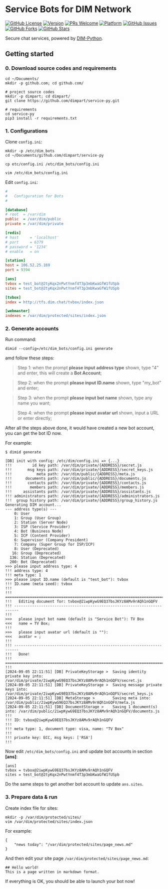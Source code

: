 # Service Bots for DIM Network

[![GitHub License](https://img.shields.io/badge/license-MIT-blue.svg)](https://raw.githubusercontent.com/dimpart/service-py/master/LICENSE)
[![Version](https://img.shields.io/badge/alpha-1.0.0-red.svg)](https://github.com/dimpart/service-py/archive/master.zip)
[![PRs Welcome](https://img.shields.io/badge/PRs-welcome-brightgreen.svg)](https://github.com/dimpart/service-py/pulls)
[![Platform](https://img.shields.io/badge/Platform-Python%203-brightgreen.svg)](https://github.com/dimpart/service-py/wiki)
[![GitHub Issues](https://img.shields.io/github/issues/dimpart/service-py.svg)](https://github.com/dimpart/service-py/issues)
[![GitHub Forks](https://img.shields.io/github/forks/dimpart/service-py.svg)](https://github.com/dimpart/service-py/network)
[![GitHub Stars](https://img.shields.io/github/stars/dimpart/service-py.svg)](https://github.com/dimpart/service-py/stargazers)

Secure chat services, powered by [DIM-Python](https://github.com/dimchat/demo-py).


## Getting started

### 0. Download source codes and requirements

```shell
cd ~/Documents/
mkdir -p github.com; cd github.com/

# project source codes
mkdir -p dimpart; cd dimpart/
git clone https://github.com/dimpart/service-py.git

# requirements
cd service-py
pip3 install -r requirements.txt

```

### 1. Configurations

Clone ```config.ini```:

```shell
mkdir -p /etc/dim_bots
cd ~/Documents/github.com/dimpart/service-py

cp etc/config.ini /etc/dim_bots/config.ini

vim /etc/dim_bots/config.ini
```

Edit ```config.ini```:

```ini
#
#   Configuration for Bots
#

[database]
# root  = /var/dim
public  = /var/dim/public
private = /var/dim/private

[redis]
# host     = 'localhost'
# port     = 6379
# password = '1234'
# enable   = on

[station]
host = 106.52.25.169
port = 9394

[ans]
tvbox = test_bot@2tyKqx2nPwtYnmf4T3p3mbKwaGfW1fUSpb
sites = test_bot@2tyKqx2nPwtYnmf4T3p3mbKwaGfW1fUSpb

[tvbox]
index = http://tfs.dim.chat/tvbox/index.json

[webmaster]
indexes = /var/dim/protected/sites/index.json
```

### 2. Generate accounts

Run command:

```shell
dimid --config=/etc/dim_bots/config.ini generate
```

amd follow these steps:

> Step 1: when the prompt **please input address type** shown, type "4" and enter, this will create a **Bot Account**;

> Step 2: when the prompt **please input ID.name** shown, type "my_bot" and enter;

> Step 3: when the prompt **please input bot name** shown, type any name you want;

> Step 4: when the prompt **please input avatar url** shown, input a URL or enter directly;

After all the steps above done, it would have created a new bot account, you can get the bot ID now.

For example:

```shell
$ dimid generate

[DB] init with config: /etc/dim/config.ini => {...}
!!!         id key path: /var/dim/private/{ADDRESS}/secret.js
!!!       msg keys path: /var/dim/private/{ADDRESS}/secret_keys.js
!!!           meta path: /var/dim/public/{ADDRESS}/meta.js
!!!      documents path: /var/dim/public/{ADDRESS}/documents.js
!!!       contacts path: /var/dim/private/{ADDRESS}/contacts.js
!!!        members path: /var/dim/private/{ADDRESS}/members.js
!!!     assistants path: /var/dim/private/{ADDRESS}/assistants.js
!!! administrators path: /var/dim/private/{ADDRESS}/administrators.js
!!!  group history path: /var/dim/private/{ADDRESS}/group_history.js
Generating DIM account...
--- address type(s) ---
    0: User
    1: Group (User Group)
    2: Station (Server Node)
    3: ISP (Service Provider)
    4: Bot (Business Node)
    5: ICP (Content Provider)
    6: Supervisor (Company President)
    7: Company (Super Group for ISP/ICP)
    8: User (Deprecated)
   16: Group (Deprecated)
  136: Station (Deprecated)
  200: Bot (Deprecated)
>>> please input address type: 4
!!! address type: 4
!!! meta type: 1
>>> please input ID.name (default is "test_bot"): tvbox
!!! ID.name (meta seed): tvbox
!!!
!!! ========================================================================
!!!   Editing document for: tvbox@2iwpKywG9EQ37bsJKYz8AMv9rAQh1nGQFV
!!! ------------------------------------------------------------------------
!!!
>>>   please input bot name (default is "Service Bot"): TV Box
<<<   name = TV Box;
!!!
>>>   please input avatar url (default is ""): 
<<<   avatar = ;
!!!
!!! ------------------------------------------------------------------------
!!!   Done!
!!! ========================================================================
!!!
[2024-09-05 22:11:51] [DB] PrivateKeyStorage >	Saving identity private key into: /var/dim/private/2iwpKywG9EQ37bsJKYz8AMv9rAQh1nGQFV/secret.js
[2024-09-05 22:11:51] [DB] PrivateKeyStorage >	Saving message private keys into: /var/dim/private/2iwpKywG9EQ37bsJKYz8AMv9rAQh1nGQFV/secret_keys.js
[2024-09-05 22:11:51] [DB] MetaStorage >  	    Saving meta into: /var/dim/public/2iwpKywG9EQ37bsJKYz8AMv9rAQh1nGQFV/meta.js
[2024-09-05 22:11:51] [DB] DocumentStorage >	Saving 1 document(s) into: /var/dim/public/2iwpKywG9EQ37bsJKYz8AMv9rAQh1nGQFV/documents.js
!!!
!!! ID: tvbox@2iwpKywG9EQ37bsJKYz8AMv9rAQh1nGQFV
!!!
!!! meta type: 1, document type: visa, name: "TV Box"
!!!
!!! private key: ECC, msg keys: ['RSA']
!!!
```

Now edit ```/etc/dim_bots/config.ini``` and update bot accounts in section **[ans]**:

```
[ans]
tvbox = tvbox@2iwpKywG9EQ37bsJKYz8AMv9rAQh1nGQFV
sites = test_bot@2tyKqx2nPwtYnmf4T3p3mbKwaGfW1fUSpb
```

Do the same steps to get another bot account to update ```ans.sites```.

### 3. Prepare data & run

Create index file for sites:

```
mkdir -p /var/dim/protected/sites/
vim /var/dim/protected/sites/index.json
```

For example:

```
{
    "news today": "/var/dim/protected/sites/page_news.md"
}
```

And then edit your site page ```/var/dim/protected/sites/page_news.md```:

```
## Hello world!
This is a page written in markdown format.
```

If everything is OK, you should be able to launch your bot now!
